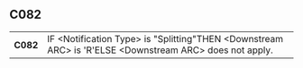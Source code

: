## C082
<table>
 <tr>
  <th>
   C082
  </th>
  <td>
   IF &lt;Notification Type&gt; is "Splitting"THEN &lt;Downstream ARC&gt; is 'R'ELSE &lt;Downstream ARC&gt; does not apply.
  </td>
 </tr>
</table>
